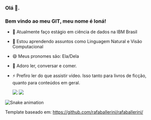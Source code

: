 ### Olá 👋. 
### Bem vindo ao meu GIT, meu nome é Ioná!

- 🔭 Atualmente faço estágio em ciência de dados na IBM Brasil
- 🌱 Estou aprendendo assuntos como Linguagem Natural e Visão Computacional
- 😄 Meus pronomes são: Ela/Dela
- 💬 Adoro ler, conversar e comer.
- ⚡ Prefiro ler do que assistir vídeo. Isso tanto para livros de ficção, quanto para conteúdos em geral.

  <div> 
  <a href = "mailto:ionasantana123@gmail.com"><img src="https://img.shields.io/badge/-Gmail-%23333?style=for-the-badge&logo=gmail&logoColor=white" target="_blank"></a>
  <a href="https://www.linkedin.com/in/iona-santana/" target="_blank"><img src="https://img.shields.io/badge/-LinkedIn-%230077B5?style=for-the-badge&logo=linkedin&logoColor=white" target="_blank"></a> 

 ![Snake animation](https://github.com/IonaSantana/IonaSantana/blob/output/github-contribution-grid-snake.svg)

Template baseado em: https://github.com/rafaballerini/rafaballerini/



